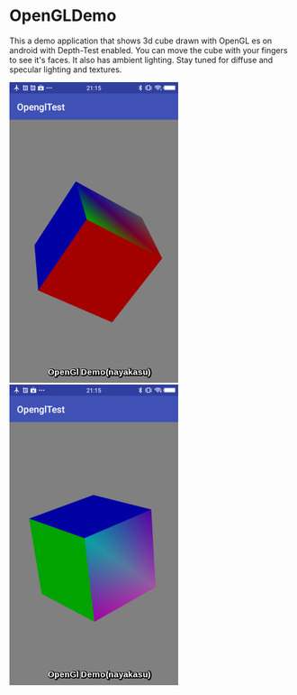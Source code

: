 # OpenGLDemo
This a demo application that shows 3d cube drawn with OpenGL es on android with Depth-Test enabled. 
You can move the cube with your fingers to see it's faces. It also has ambient lighting.
Stay tuned for diffuse and specular lighting and textures.


![alt text](https://github.com/DarkKnight1991/OpenGLDemo/blob/master/app/src/main/res/drawable/cube1.png)            ![alt text](https://github.com/DarkKnight1991/OpenGLDemo/blob/master/app/src/main/res/drawable/cube2.png)
